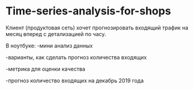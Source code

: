 # Time-series-analysis-for-shops
Клиент (продуктовая сеть) хочет прогнозировать входящий трафик на месяц вперед с детализацией по часу.

В ноутбуке:
-мини анализ данных

-варианты, как сделать прогноз количества входящих

-метрика для оценки качества

-прогноз количество входящих на декабрь 2019 года

